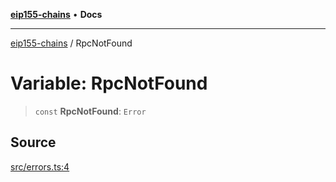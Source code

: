 [**eip155-chains**](../README.md) • **Docs**

***

[eip155-chains](../globals.md) / RpcNotFound

# Variable: RpcNotFound

> `const` **RpcNotFound**: `Error`

## Source

[src/errors.ts:4](https://github.com/ivanzzeth/eip155-chains/blob/16a26afaa05f032515c0b536c027c572cc678b10/src/errors.ts#L4)
